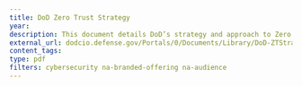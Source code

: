 ```yaml
---
title: DoD Zero Trust Strategy
year:
description: This document details DoD’s strategy and approach to Zero Trust Architecture (ZTA). 
external_url: dodcio.defense.gov/Portals/0/Documents/Library/DoD-ZTStrategy.pdf
content_tags:
type: pdf
filters: cybersecurity na-branded-offering na-audience
---
```

